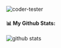 ![coder-tester](https://user-images.githubusercontent.com/45166076/190895543-857a9270-e5c5-4181-b6ca-372e4e617cd2.gif)
#### :bar_chart: My Github Stats:
![github stats](https://github-readme-stats.vercel.app/api?username=cantgim&count_private=true&show_icons=true&theme=radical&include_all_commits=true)

